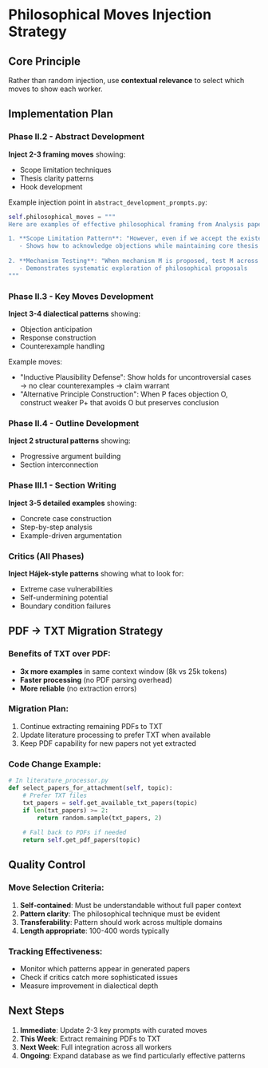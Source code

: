 # Philosophical Moves Injection Strategy

## Core Principle
Rather than random injection, use **contextual relevance** to select which moves to show each worker.

## Implementation Plan

### Phase II.2 - Abstract Development
**Inject 2-3 framing moves** showing:
- Scope limitation techniques
- Thesis clarity patterns
- Hook development

Example injection point in `abstract_development_prompts.py`:
```python
self.philosophical_moves = """
Here are examples of effective philosophical framing from Analysis papers:

1. **Scope Limitation Pattern**: "However, even if we accept the existence of either essentialist facts... we can simply restrict (PG) to conjunctions of..." 
   - Shows how to acknowledge objections while maintaining core thesis
   
2. **Mechanism Testing**: "When mechanism M is proposed, test M across varied contexts to identify its scope and limits"
   - Demonstrates systematic exploration of philosophical proposals
"""
```

### Phase II.3 - Key Moves Development
**Inject 3-4 dialectical patterns** showing:
- Objection anticipation
- Response construction
- Counterexample handling

Example moves:
- "Inductive Plausibility Defense": Show holds for uncontroversial cases → no clear counterexamples → claim warrant
- "Alternative Principle Construction": When P faces objection O, construct weaker P+ that avoids O but preserves conclusion

### Phase II.4 - Outline Development
**Inject 2 structural patterns** showing:
- Progressive argument building
- Section interconnection

### Phase III.1 - Section Writing
**Inject 3-5 detailed examples** showing:
- Concrete case construction
- Step-by-step analysis
- Example-driven argumentation

### Critics (All Phases)
**Inject Hájek-style patterns** showing what to look for:
- Extreme case vulnerabilities
- Self-undermining potential
- Boundary condition failures

## PDF → TXT Migration Strategy

### Benefits of TXT over PDF:
- **3x more examples** in same context window (8k vs 25k tokens)
- **Faster processing** (no PDF parsing overhead)  
- **More reliable** (no extraction errors)

### Migration Plan:
1. Continue extracting remaining PDFs to TXT
2. Update literature processing to prefer TXT when available
3. Keep PDF capability for new papers not yet extracted

### Code Change Example:
```python
# In literature_processor.py
def select_papers_for_attachment(self, topic):
    # Prefer TXT files
    txt_papers = self.get_available_txt_papers(topic)
    if len(txt_papers) >= 2:
        return random.sample(txt_papers, 2)
    
    # Fall back to PDFs if needed
    return self.get_pdf_papers(topic)
```

## Quality Control

### Move Selection Criteria:
1. **Self-contained**: Must be understandable without full paper context
2. **Pattern clarity**: The philosophical technique must be evident
3. **Transferability**: Pattern should work across multiple domains
4. **Length appropriate**: 100-400 words typically

### Tracking Effectiveness:
- Monitor which patterns appear in generated papers
- Check if critics catch more sophisticated issues
- Measure improvement in dialectical depth

## Next Steps

1. **Immediate**: Update 2-3 key prompts with curated moves
2. **This Week**: Extract remaining PDFs to TXT
3. **Next Week**: Full integration across all workers
4. **Ongoing**: Expand database as we find particularly effective patterns 